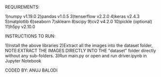 REQUIREMENTS:

1)numpy v1.19.0
2)pandas v1.0.5
3)tenserflow v2.2.0
4)keras v2.4.3
5)matplotlib
6)seaborn
7)sklearn
8)scipy
9)cv2 v4.2.0
10)pickle (optional)
11)h5py v2.10.0



INSTRUCTIONS TO RUN:

1)Install the above libraries
2)Extract all the images into the dataset folder,
NOTE:EXTRACT THE IMAGES DIRECTLY INTO THE "dataset" folder directly without any sub-folders.
3)Run main.py or open and run driver.ipynb in Jupyter Notebook

CODED BY:
ANUJ BALODI
